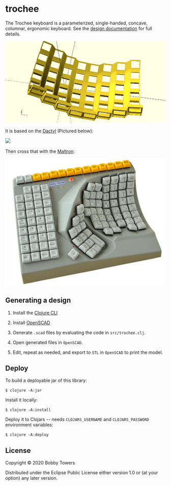 # trochee

The Trochee keyboard is a parameterized, single-handed, concave, columnar, ergonomic keyboard. See the [design documentation](./doc/design.md) for full details.

![Maltron single-handed keyboard](./resources/switch-holes.png)

It is based on the [Dactyl](https://github.com/adereth/dactyl-keyboard) (Pictured below):

<img src="https://raw.githubusercontent.com/adereth/dactyl-cave/master/resources/glamourshot.png"/>

Then cross that with the [Maltron](https://www.maltron.com/):

![Maltron single-handed keyboard](./resources/maltron.jpg)

## Generating a design

1. Install the [Clojure CLI](https://clojure.org/guides/getting_started#_clojure_installer_and_cli_tools)

2. Install [OpenSCAD](http://www.openscad.org/)

3. Generate `.scad` files by evaluating the code in `src/trochee.clj`.

4. Open generated files in `OpenSCAD`.

5. Edit, repeat as needed, and export to `STL` in `OpenSCAD` to print the model.

## Deploy

To build a deployable jar of this library:

    $ clojure -A:jar

Install it locally:

    $ clojure -A:install

Deploy it to Clojars -- needs `CLOJARS_USERNAME` and `CLOJARS_PASSWORD` environment variables:

    $ clojure -A:deploy

## License

Copyright © 2020 Bobby Towers

Distributed under the Eclipse Public License either version 1.0 or (at
your option) any later version.
